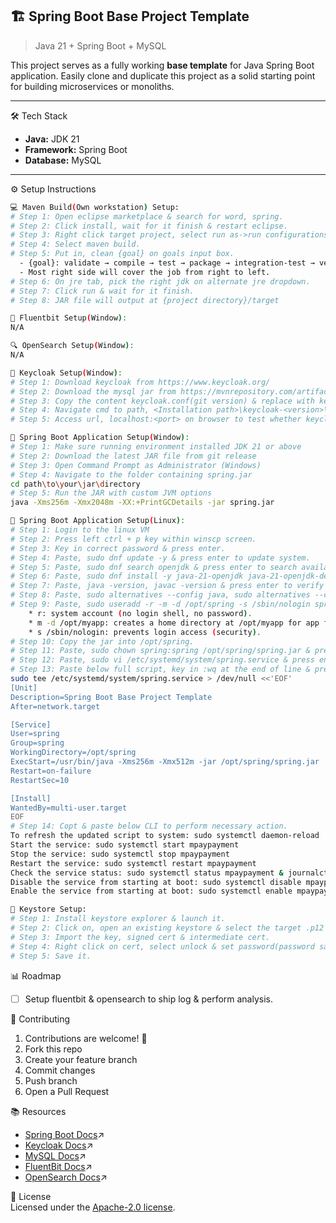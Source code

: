 ## 🏗️ Spring Boot Base Project Template

> Java 21 + Spring Boot + MySQL

This project serves as a fully working **base template** for Java Spring Boot application. Easily clone and duplicate this project as a solid starting point for building microservices or monoliths.

---

🛠 Tech Stack
- **Java:** JDK 21  
- **Framework:** Spring Boot  
- **Database:** MySQL 

---

⚙️ Setup Instructions

```bash
💻 Maven Build(Own workstation) Setup:
# Step 1: Open eclipse marketplace & search for word, spring.
# Step 2: Click install, wait for it finish & restart eclipse.
# Step 3: Right click target project, select run as->run configurations.
# Step 4: Select maven build.
# Step 5: Put in, clean {goal} on goals input box.
  - {goal}: validate → compile → test → package → integration-test → verify → install → deploy
  - Most right side will cover the job from right to left.
# Step 6: On jre tab, pick the right jdk on alternate jre dropdown.
# Step 7: Click run & wait for it finish.
# Step 8: JAR file will output at {project directory}/target

📡 Fluentbit Setup(Window):
N/A

🔍 OpenSearch Setup(Window):
N/A

🔐 Keycloak Setup(Window):
# Step 1: Download keycloak from https://www.keycloak.org/
# Step 2: Download the mysql jar from https://mvnrepository.com/artifact/com.mysql/mysql-connector-j & put at <Installation path>\keycloak-<version>\providers
# Step 3: Copy the content keycloak.conf(git version) & replace with keycloak.conf at path, <Installation path>\keycloak-<version>\conf.  
# Step 4: Navigate cmd to path, <Installation path>\keycloak-<version>\bin & run, kc.bat start --optimized
# Step 5: Access url, localhost:<port> on browser to test whether keycloak is accessible. For further setup, please refer to https://www.keycloak.org/guides.

🌱 Spring Boot Application Setup(Window):
# Step 1: Make sure running environment installed JDK 21 or above
# Step 2: Download the latest JAR file from git release
# Step 3: Open Command Prompt as Administrator (Windows)
# Step 4: Navigate to the folder containing spring.jar
cd path\to\your\jar\directory
# Step 5: Run the JAR with custom JVM options
java -Xms256m -Xmx2048m -XX:+PrintGCDetails -jar spring.jar

🌱 Spring Boot Application Setup(Linux):
# Step 1: Login to the linux VM
# Step 2: Press left ctrl + p key within winscp screen.
# Step 3: Key in correct password & press enter.
# Step 4: Paste, sudo dnf update -y & press enter to update system.
# Step 5: Paste, sudo dnf search openjdk & press enter to search available Java versions.
# Step 6: Paste, sudo dnf install -y java-21-openjdk java-21-openjdk-devel & press enter to install Java.
# Step 7: Paste, java -version, javac -version & press enter to verify Java version.
# Step 8: Paste, sudo alternatives --config java, sudo alternatives --config javac & press enter to configure which Java version to use if there are multiple of it.
# Step 9: Paste, sudo useradd -r -m -d /opt/spring -s /sbin/nologin spring & press enter.
	* r: system account (no login shell, no password).
	* m -d /opt/myapp: creates a home directory at /opt/myapp for app files.
	* s /sbin/nologin: prevents login access (security).
# Step 10: Copy the jar into /opt/spring.
# Step 11: Paste, sudo chown spring:spring /opt/spring/spring.jar & press enter.
# Step 12: Paste, sudo vi /etc/systemd/system/spring.service & press enter.
# Step 13: Paste below full script, key in :wq at the end of line & press enter. It will save as file.
sudo tee /etc/systemd/system/spring.service > /dev/null <<'EOF'
[Unit]
Description=Spring Boot Base Project Template
After=network.target

[Service]
User=spring
Group=spring
WorkingDirectory=/opt/spring
ExecStart=/usr/bin/java -Xms256m -Xmx512m -jar /opt/spring/spring.jar
Restart=on-failure
RestartSec=10

[Install]
WantedBy=multi-user.target
EOF
# Step 14: Copt & paste below CLI to perform necessary action.
To refresh the updated script to system: sudo systemctl daemon-reload
Start the service: sudo systemctl start mpaypayment
Stop the service: sudo systemctl stop mpaypayment
Restart the service: sudo systemctl restart mpaypayment
Check the service status: sudo systemctl status mpaypayment & journalctl -u mpaypayment -f
Disable the service from starting at boot: sudo systemctl disable mpaypayment
Enable the service from starting at boot: sudo systemctl enable mpaypayment

🔑 Keystore Setup:
# Step 1: Install keystore explorer & launch it. 
# Step 2: Click on, open an existing keystore & select the target .p12 file.
# Step 3: Import the key, signed cert & intermediate cert.
# Step 4: Right click on cert, select unlock & set password(password same as .p12 itself).
# Step 5: Save it.
```
📊 Roadmap<br>
- [ ] Setup fluentbit & opensearch to ship log & perform analysis.

🤝 Contributing<br>
1. Contributions are welcome! 🚀
2. Fork this repo
3. Create your feature branch
4. Commit changes
5. Push branch
6. Open a Pull Request

📚 Resources<br>
- [Spring Boot Docs](https://docs.spring.io/spring-boot/index.html)↗
- [Keycloak Docs](https://www.keycloak.org/documentation)↗
- [MySQL Docs](https://dev.mysql.com/doc/)↗
- [FluentBit Docs](https://docs.fluentbit.io/manual)↗
- [OpenSearch Docs](https://docs.opensearch.org/latest/)↗

📝 License<br>
Licensed under the [Apache-2.0 license](https://github.com/jleong94/spring?tab=Apache-2.0-1-ov-file).